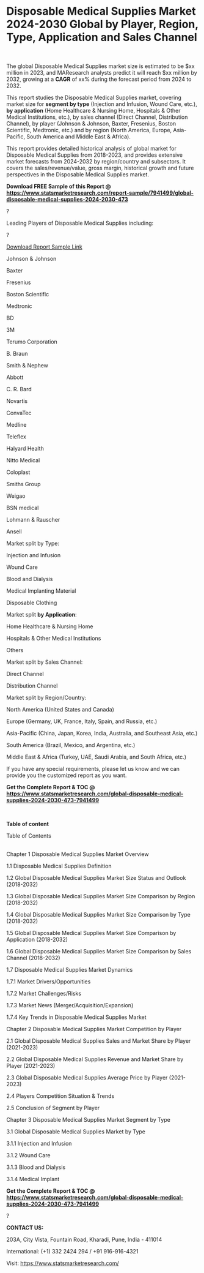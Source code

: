 <h1>Disposable Medical Supplies Market 2024-2030 Global by Player, Region, Type, Application and Sales Channel</h1><br/><p>The global Disposable Medical Supplies market size is estimated to be $xx million in 2023, and MAResearch analysts predict it will reach $xx million by 2032, growing at a <strong>CAGR</strong> of xx% during the forecast period from 2024 to 2032.</p>
 
 
 
 <p>This report studies the Disposable Medical Supplies market, covering market size for <strong>segment by type</strong> (Injection and Infusion, Wound Care, etc.), <strong>by application</strong> (Home Healthcare & Nursing Home, Hospitals & Other Medical Institutions, etc.), by sales channel (Direct Channel, Distribution Channel), by player (Johnson & Johnson, Baxter, Fresenius, Boston Scientific, Medtronic, etc.) and by region (North America, Europe, Asia-Pacific, South America and Middle East & Africa).</p>
 
 
 
 <p>This report provides detailed historical analysis of global market for Disposable Medical Supplies from 2018-2023, and provides extensive market forecasts from 2024-2032 by region/country and subsectors. It covers the sales/revenue/value, gross margin, historical growth and future perspectives in the Disposable Medical Supplies market.</p>
 
 
 
 <div><b>Download FREE Sample of this Report @ <a href="https://www.statsmarketresearch.com/download-free-sample/7941499/global-disposable-medical-supplies-2024-2030-473">https://www.statsmarketresearch.com/report-sample/7941499/global-disposable-medical-supplies-2024-2030-473</a></b></div>
 
 
 
 <p>? </p>
 
 
 
 <p>Leading Players of Disposable Medical Supplies including:</p>
 
 
 
 <p>? </p>
 
 
 
 <p><a href="https://www.statsmarketresearch.com/download-free-sample/7941499/global-disposable-medical-supplies-2024-2030-473">Download Report Sample Link</a></p>
 
 
 
 <p>Johnson & Johnson</p>
 
 
 
 <p>Baxter</p>
 
 
 
 <p>Fresenius</p>
 
 
 
 <p>Boston Scientific</p>
 
 
 
 <p>Medtronic</p>
 
 
 
 <p>BD</p>
 
 
 
 <p>3M</p>
 
 
 
 <p>Terumo Corporation</p>
 
 
 
 <p>B. Braun</p>
 
 
 
 <p>Smith & Nephew</p>
 
 
 
 <p>Abbott</p>
 
 
 
 <p>C. R. Bard</p>
 
 
 
 <p>Novartis</p>
 
 
 
 <p>ConvaTec</p>
 
 
 
 <p>Medline</p>
 
 
 
 <p>Teleflex</p>
 
 
 
 <p>Halyard Health</p>
 
 
 
 <p>Nitto Medical</p>
 
 
 
 <p>Coloplast</p>
 
 
 
 <p>Smiths Group</p>
 
 
 
 <p>Weigao</p>
 
 
 
 <p>BSN medical</p>
 
 
 
 <p>Lohmann & Rauscher</p>
 
 
 
 <p>Ansell</p>
 
 
 
 <p>Market split by Type:</p>
 
 
 
 <p>Injection and Infusion</p>
 
 
 
 <p>Wound Care</p>
 
 
 
 <p>Blood and Dialysis</p>
 
 
 
 <p>Medical Implanting Material</p>
 
 
 
 <p>Disposable Clothing</p>
 
 
 
 <p>Market split <strong>by Application</strong>:</p>
 
 
 
 <p>Home Healthcare & Nursing Home</p>
 
 
 
 <p>Hospitals & Other Medical Institutions</p>
 
 
 
 <p>Others</p>
 
 
 
 <p>Market split by Sales Channel:</p>
 
 
 
 <p>Direct Channel</p>
 
 
 
 <p>Distribution Channel</p>
 
 
 
 <p>Market split by Region/Country:</p>
 
 
 
 <p>North America (United States and Canada)</p>
 
 
 
 <p>Europe (Germany, UK, France, Italy, Spain, and Russia, etc.)</p>
 
 
 
 <p>Asia-Pacific (China, Japan, Korea, India, Australia, and Southeast Asia, etc.)</p>
 
 
 
 <p>South America (Brazil, Mexico, and Argentina, etc.)</p>
 
 
 
 <p>Middle East & Africa (Turkey, UAE, Saudi Arabia, and South Africa, etc.)</p>
 
 
 
 <p>If you have any special requirements, please let us know and we can provide you the customized report as you want.</p>
 
 
 
 <div><b>Get the Complete Report & TOC @ <a href="https://www.statsmarketresearch.com/global-disposable-medical-supplies-2024-2030-473-7941499">https://www.statsmarketresearch.com/global-disposable-medical-supplies-2024-2030-473-7941499</a></b></div>
 
 
 
 <p><br />
 
 <b>Table of content</b></p>
 
 
 
 <p>Table of Contents<br />
 
 <br />
 
 Chapter 1 Disposable Medical Supplies Market Overview<br />
 
 1.1 Disposable Medical Supplies Definition<br />
 
 1.2 Global Disposable Medical Supplies Market Size Status and Outlook (2018-2032)<br />
 
 1.3 Global Disposable Medical Supplies Market Size Comparison by Region (2018-2032)<br />
 
 1.4 Global Disposable Medical Supplies Market Size Comparison by Type (2018-2032)<br />
 
 1.5 Global Disposable Medical Supplies Market Size Comparison by Application (2018-2032)<br />
 
 1.6 Global Disposable Medical Supplies Market Size Comparison by Sales Channel (2018-2032)<br />
 
 1.7 Disposable Medical Supplies Market Dynamics<br />
 
 1.7.1 Market Drivers/Opportunities<br />
 
 1.7.2 Market Challenges/Risks<br />
 
 1.7.3 Market News (Merger/Acquisition/Expansion)<br />
 
 1.7.4 Key Trends in Disposable Medical Supplies Market<br />
 
 Chapter 2 Disposable Medical Supplies Market Competition by Player<br />
 
 2.1 Global Disposable Medical Supplies Sales and Market Share by Player (2021-2023)<br />
 
 2.2 Global Disposable Medical Supplies Revenue and Market Share by Player (2021-2023)<br />
 
 2.3 Global Disposable Medical Supplies Average Price by Player (2021-2023)<br />
 
 2.4 Players Competition Situation & Trends<br />
 
 2.5 Conclusion of Segment by Player<br />
 
 Chapter 3 Disposable Medical Supplies Market Segment by Type<br />
 
 3.1 Global Disposable Medical Supplies Market by Type<br />
 
 3.1.1 Injection and Infusion<br />
 
 3.1.2 Wound Care<br />
 
 3.1.3 Blood and Dialysis<br />
 
 3.1.4 Medical Implant</p>
 
 
 
 <div><b>Get the Complete Report & TOC @ <a href="https://www.statsmarketresearch.com/global-disposable-medical-supplies-2024-2030-473-7941499">https://www.statsmarketresearch.com/global-disposable-medical-supplies-2024-2030-473-7941499</a></b></div>
 
 
 
 <p>? </p>
 
 
 
 <p><b>CONTACT US:</b><br />
 
 203A, City Vista, Fountain Road, Kharadi, Pune, India - 411014<br />
 
 International: (+1) 332 2424 294 / +91 916-916-4321<br />
 
 Visit: <a href="https://www.statsmarketresearch.com/">https://www.statsmarketresearch.com/</a></p>